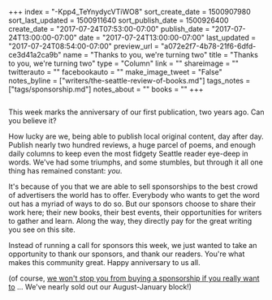 +++
index = "-Kpp4_TeYnydycVTiWO8"
sort_create_date = 1500907980
sort_last_updated = 1500911640
sort_publish_date = 1500926400
create_date = "2017-07-24T07:53:00-07:00"
publish_date = "2017-07-24T13:00:00-07:00"
date = "2017-07-24T13:00:00-07:00"
last_updated = "2017-07-24T08:54:00-07:00"
preview_url = "a072e2f7-4b78-21f6-6dfd-ce3d41a2ca9b"
name = "Thanks to you, we're turning two"
title = "Thanks to you, we're turning two"
type = "Column"
link = ""
shareimage = ""
twitterauto = ""
facebookauto = ""
make_image_tweet = "False"
notes_byline = ["writers/the-seattle-review-of-books.md"]
tags_notes = ["tags/sponsorship.md"]
notes_about = ""
books = ""
+++
<p class="image-left"><img src="/webhook-uploads/1499099932962/sponsorship-by-you-small.jpg" alt=""></p>

<p class="noindent">This week marks the anniversary of our first publication, two years ago. Can you believe it?</p>

How lucky are we, being able to publish local original content, day after day. Publish nearly two hundred reviews, a huge parcel of poems, and enough daily columns to keep even the most fidgety Seattle reader eye-deep in words. We've had some triumphs, and some stumbles, but through it all one thing has remained constant: _you_. 

It's because of you that we are able to sell sponsorships to the best crowd of advertisers the world has to offer. Everybody who wants to get the word out has a myriad of ways to do so. But our sponsors choose to share their work here; their new books, their best events, their opportunities for writers to gather and learn. Along the way, they directly pay for the great writing you see on this site. 

Instead of running a call for sponsors this week, we just wanted to take an opportunity to thank our sponsors, and thank our readers. You're what makes this community great. Happy anniversary to us all. 

(of course, [we won't stop you from buying a sponsorship if you really want to](http://www.seattlereviewofbooks.com/sponsor/) ... We've nearly sold out our August-January block!)